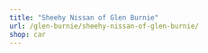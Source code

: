 ```yaml
---
title: "Sheehy Nissan of Glen Burnie"
url: /glen-burnie/sheehy-nissan-of-glen-burnie/
shop: car
---
```

